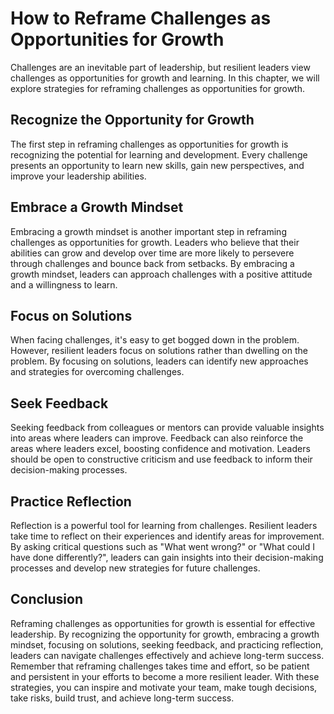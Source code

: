 How to Reframe Challenges as Opportunities for Growth
==========================================================================================

Challenges are an inevitable part of leadership, but resilient leaders view challenges as opportunities for growth and learning. In this chapter, we will explore strategies for reframing challenges as opportunities for growth.

Recognize the Opportunity for Growth
------------------------------------

The first step in reframing challenges as opportunities for growth is recognizing the potential for learning and development. Every challenge presents an opportunity to learn new skills, gain new perspectives, and improve your leadership abilities.

Embrace a Growth Mindset
------------------------

Embracing a growth mindset is another important step in reframing challenges as opportunities for growth. Leaders who believe that their abilities can grow and develop over time are more likely to persevere through challenges and bounce back from setbacks. By embracing a growth mindset, leaders can approach challenges with a positive attitude and a willingness to learn.

Focus on Solutions
------------------

When facing challenges, it's easy to get bogged down in the problem. However, resilient leaders focus on solutions rather than dwelling on the problem. By focusing on solutions, leaders can identify new approaches and strategies for overcoming challenges.

Seek Feedback
-------------

Seeking feedback from colleagues or mentors can provide valuable insights into areas where leaders can improve. Feedback can also reinforce the areas where leaders excel, boosting confidence and motivation. Leaders should be open to constructive criticism and use feedback to inform their decision-making processes.

Practice Reflection
-------------------

Reflection is a powerful tool for learning from challenges. Resilient leaders take time to reflect on their experiences and identify areas for improvement. By asking critical questions such as "What went wrong?" or "What could I have done differently?", leaders can gain insights into their decision-making processes and develop new strategies for future challenges.

Conclusion
----------

Reframing challenges as opportunities for growth is essential for effective leadership. By recognizing the opportunity for growth, embracing a growth mindset, focusing on solutions, seeking feedback, and practicing reflection, leaders can navigate challenges effectively and achieve long-term success. Remember that reframing challenges takes time and effort, so be patient and persistent in your efforts to become a more resilient leader. With these strategies, you can inspire and motivate your team, make tough decisions, take risks, build trust, and achieve long-term success.
